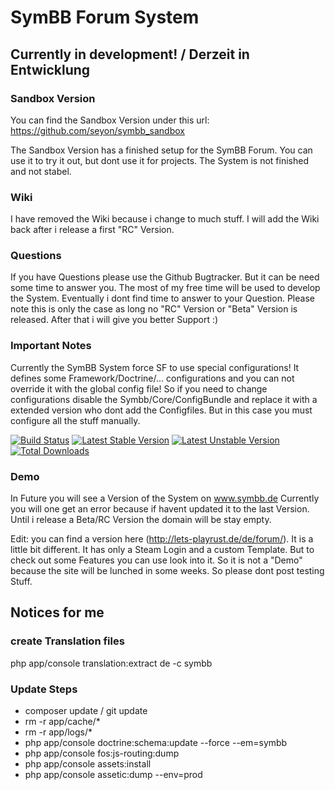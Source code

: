 # SymBB Forum System

## Currently in development! / Derzeit in Entwicklung


### Sandbox Version

You can find the Sandbox Version under this url:
https://github.com/seyon/symbb_sandbox

The Sandbox Version has a finished setup for the SymBB Forum.
You can use it to try it out, but dont use it for projects. The System is not finished and not stabel.

### Wiki

I have removed the Wiki because i change to much stuff.
I will add the Wiki back after i release a first "RC" Version.

### Questions

If you have Questions please use the Github Bugtracker. But it can be need some time to answer you.
The most of my free time will be used to develop the System. Eventually i dont find time to answer to your Question.
Please note this is only the case as long no "RC" Version or "Beta" Version is released. After that i will give you better Support :)

### Important Notes

Currently the SymBB System force SF to use special configurations!
It defines some Framework/Doctrine/... configurations and you can not override it with the global config file!
So if you need to change configurations disable the Symbb/Core/ConfigBundle and replace it with a extended version who dont add the Configfiles. But in this case you must configure all the stuff manually.

[![Build Status](https://travis-ci.org/seyon/symbb.png?branch=master)](https://travis-ci.org/seyon/symbb)
[![Latest Stable Version](https://poser.pugx.org/symbb/symbb/v/stable.png)](https://packagist.org/packages/symbb/symbb)
[![Latest Unstable Version](https://poser.pugx.org/symbb/symbb/v/unstable.png)](https://packagist.org/packages/symbb/symbb)
[![Total Downloads](https://poser.pugx.org/symbb/symbb/downloads.png)](https://packagist.org/packages/symbb/symbb)

### Demo

In Future you will see a Version of the System on www.symbb.de
Currently you will one get an error because if havent updated it to the last Version.
Until i release a Beta/RC Version the domain will be stay empty.

Edit: 
you can find a version here (http://lets-playrust.de/de/forum/). It is a little bit different. It has only a Steam Login and a custom Template. But to check out some Features you can use look into it. So it is not a "Demo" because the site will be lunched in some weeks. So please dont post testing Stuff.


## Notices for me

### create Translation files

php app/console translation:extract de -c symbb

### Update Steps

- composer update / git update
- rm -r app/cache/*
- rm -r app/logs/*
- php app/console doctrine:schema:update --force --em=symbb
- php app/console fos:js-routing:dump
- php app/console assets:install
- php app/console assetic:dump --env=prod
